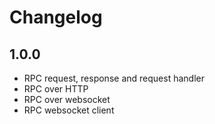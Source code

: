 # Changelog

## 1.0.0

- RPC request, response and request handler
- RPC over HTTP
- RPC over websocket
- RPC websocket client
